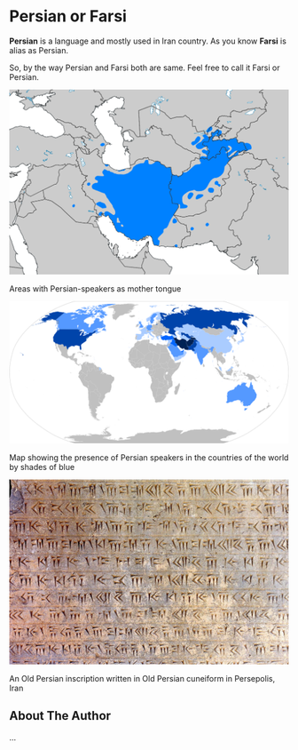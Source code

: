 # Persian or Farsi

**Persian** is a language and mostly used in Iran country. As you know **Farsi**
is alias as Persian.

So, by the way Persian and Farsi both are same. Feel free to call it Farsi or
Persian.

![Areas with Persian-speakers as mother tongue](_static/images/persian-farsi/Persian_Language_Location_Map.svg.png)

Areas with Persian-speakers as mother tongue

![Map showing the presence of Persian speakers in the countries of the world by shades of blue](_static/images/persian-farsi/Map_of_Persian_speakers.svg.png)

Map showing the presence of Persian speakers in the countries of the world by
shades of blue

![An Old Persian inscription written in Old Persian cuneiform in Persepolis, Iran](_static/images/persian-farsi/Perspolis_Inscription.jpg)

An Old Persian inscription written in Old Persian cuneiform in Persepolis, Iran

## About The Author

...
